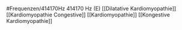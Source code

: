 #Frequenzen/414170Hz
414170 Hz (E)
[[Dilatative Kardiomyopathie]]
[[Kardiomyopathie Congestive]]
[[Kardiomyopathie]]
[[Kongestive Kardiomyopathie]]